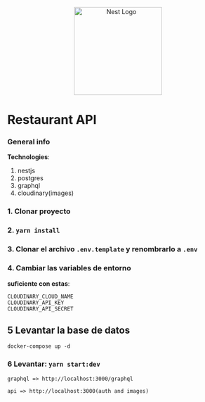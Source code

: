<p align="center">
  <a href="http://nestjs.com/" target="blank"><img src="https://nestjs.com/img/logo-small.svg" width="200" alt="Nest Logo" /></a>
</p>

# Restaurant API

### General info

<strong>Technologies</strong>:

<ol>
  <li>nestjs</li>
  <li>postgres</li>
  <li>graphql</li>
  <li>cloudinary(images)</li>
</ol>

### 1. Clonar proyecto

### 2. `yarn install`

### 3. Clonar el archivo `.env.template` y renombrarlo a `.env`

### 4. Cambiar las variables de entorno

<strong>suficiente con estas</strong>:

```env
CLOUDINARY_CLOUD_NAME
CLOUDINARY_API_KEY
CLOUDINARY_API_SECRET
```

## 5 Levantar la base de datos

```
docker-compose up -d
```

### 6 Levantar: `yarn start:dev`

```
graphql => http://localhost:3000/graphql

api => http://localhost:3000(auth and images)
```
